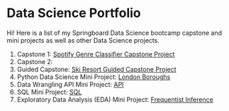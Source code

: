# Data Science Portfolio

Hi! Here is a list of my Springboard Data Science bootcamp capstone and mini projects as well as other Data Science projects. 

1. Capstone 1: [Spotify Genre Classifier Capstone Project](https://github.com/HarshaMalireddy/Data-Science-Portfolio/tree/main/Spotify-Genre-Classifier-Capstone)
3. Capstone 2: 
4. Guided Capstone: [Ski Resort Guided Capstone Project](https://github.com/HarshaMalireddy/Data-Science-Portfolio/tree/main/Ski-Resort-Guided-Capstone)
5. Python Data Science Mini Project: [London Boroughs](https://github.com/HarshaMalireddy/Data-Science-Portfolio/tree/main/Mini-Projects/London-Boroughs)
6. Data Wrangling API Mini Project: [API](https://github.com/HarshaMalireddy/Data-Science-Portfolio/tree/main/Mini-Projects/API)
7. SQL Mini Project: [SQL](https://github.com/HarshaMalireddy/Data-Science-Portfolio/tree/main/Mini-Projects/SQL)
8. Exploratory Data Analysis (EDA) Mini Project: [Frequentist Inference](https://github.com/HarshaMalireddy/Data-Science-Portfolio/tree/main/Mini-Projects/Frequentist-Inference)
